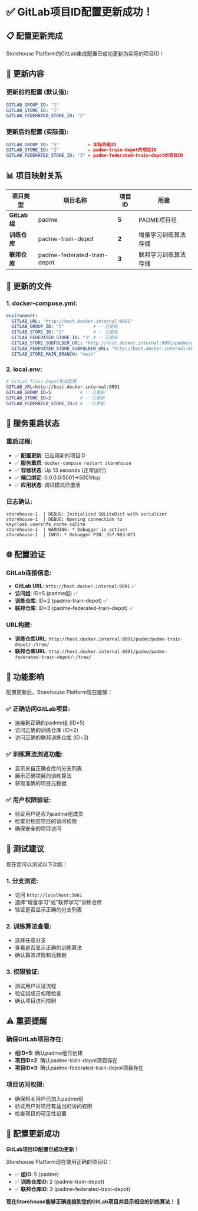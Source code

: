 # ✅ GitLab项目ID配置更新成功！

## 📋 **配置更新完成**

Storehouse Platform的GitLab集成配置已成功更新为实际的项目ID！

## 🔧 **更新内容**

### **更新前的配置** (默认值):
```yaml
GITLAB_GROUP_ID: "1"
GITLAB_STORE_ID: "1" 
GITLAB_FEDERATED_STORE_ID: "2"
```

### **更新后的配置** (实际值):
```yaml
GITLAB_GROUP_ID: "5"           ← 实际的组ID
GITLAB_STORE_ID: "2"           ← padme-train-depot的项目ID
GITLAB_FEDERATED_STORE_ID: "3" ← padme-federated-train-depot的项目ID
```

## 📊 **项目映射关系**

| 项目类型 | 项目名称 | 项目ID | 用途 |
|---------|---------|--------|------|
| **GitLab组** | padme | **5** | PADME项目组 |
| **训练仓库** | padme-train-depot | **2** | 增量学习训练算法存储 |
| **联邦仓库** | padme-federated-train-depot | **3** | 联邦学习训练算法存储 |

## 📁 **更新的文件**

### **1. docker-compose.yml**:
```yaml
environment:
  GITLAB_URL: "http://host.docker.internal:8091"
  GITLAB_GROUP_ID: "5"           # ✅ 已更新
  GITLAB_STORE_ID: "2"           # ✅ 已更新  
  GITLAB_FEDERATED_STORE_ID: "3" # ✅ 已更新
  GITLAB_STORE_SUBFOLDER_URL: "http://host.docker.internal:8091/padme/padme-train-depot/-/tree/"
  GITLAB_FEDERATED_STORE_SUBFOLDER_URL: "http://host.docker.internal:8091/padme/padme-federated-train-depot/-/tree/"
  GITLAB_STORE_MAIN_BRANCH: "main"
```

### **2. local.env**:
```bash
# GitLab Train Depot集成配置
GITLAB_URL=http://host.docker.internal:8091
GITLAB_GROUP_ID=5           # ✅ 已更新
GITLAB_STORE_ID=2           # ✅ 已更新
GITLAB_FEDERATED_STORE_ID=3 # ✅ 已更新
```

## 🔄 **服务重启状态**

### **重启过程**:
- ✅ **配置更新**: 已应用新的项目ID
- ✅ **服务重启**: `docker-compose restart storehouse`
- ✅ **容器状态**: Up 13 seconds (正常运行)
- ✅ **端口绑定**: 0.0.0.0:5001->5001/tcp
- ✅ **应用状态**: 调试模式已激活

### **日志确认**:
```
storehouse-1  | DEBUG: Initialized SQLiteDict with serializer
storehouse-1  | DEBUG: Opening connection to keycloak_userinfo_cache.sqlite
storehouse-1  | WARNING: * Debugger is active!
storehouse-1  | INFO: * Debugger PIN: 357-983-073
```

## 🌐 **配置验证**

### **GitLab连接信息**:
- **GitLab URL**: `http://host.docker.internal:8091` ✅
- **访问组**: ID=5 (padme组) ✅
- **训练仓库**: ID=2 (padme-train-depot) ✅
- **联邦仓库**: ID=3 (padme-federated-train-depot) ✅

### **URL构建**:
- **训练仓库URL**: `http://host.docker.internal:8091/padme/padme-train-depot/-/tree/`
- **联邦仓库URL**: `http://host.docker.internal:8091/padme/padme-federated-train-depot/-/tree/`

## 🎯 **功能影响**

配置更新后，Storehouse Platform现在能够：

### **✅ 正确访问GitLab项目**:
- 连接到正确的padme组 (ID=5)
- 访问正确的训练仓库 (ID=2)
- 访问正确的联邦训练仓库 (ID=3)

### **✅ 训练算法浏览功能**:
- 显示来自正确仓库的分支列表
- 展示正确项目的训练算法
- 获取准确的项目元数据

### **✅ 用户权限验证**:
- 验证用户是否为padme组成员
- 检查对相应项目的访问权限
- 确保安全的项目访问

## 🧪 **测试建议**

现在您可以测试以下功能：

### **1. 分支浏览**:
- 访问 `http://localhost:5001`
- 选择"增量学习"或"联邦学习"训练仓库
- 验证是否显示正确的分支列表

### **2. 训练算法查看**:
- 选择任意分支
- 查看是否显示正确的训练算法
- 确认算法详情和元数据

### **3. 权限验证**:
- 测试用户认证流程
- 验证组成员权限检查
- 确认项目访问控制

## ⚠️ **重要提醒**

### **确保GitLab项目存在**:
- **组ID=5**: 确认padme组已创建
- **项目ID=2**: 确认padme-train-depot项目存在
- **项目ID=3**: 确认padme-federated-train-depot项目存在

### **项目访问权限**:
- 确保相关用户已加入padme组
- 验证用户对项目有适当的访问权限
- 检查项目的可见性设置

## 🎉 **配置更新成功**

**GitLab项目ID配置已成功更新！**

Storehouse Platform现在使用正确的项目ID：
- ✅ **组ID**: 5 (padme)
- ✅ **训练仓库ID**: 2 (padme-train-depot)
- ✅ **联邦仓库ID**: 3 (padme-federated-train-depot)

**现在Storehouse能够正确连接到您的GitLab项目并显示相应的训练算法！** 🚀
